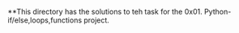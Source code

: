 **This directory has the solutions to teh task for the 0x01. Python-if/else,loops,functions project.
